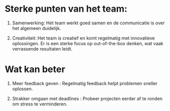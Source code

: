 # Sterke punten van het team:

1) Samenwerking: Het team werkt goed samen en de communicatie is over het algemeen duidelijk.
   
2) Creativiteit: Het team is creatief en komt regelmatig met innovatieve oplossingen. Er is een sterke focus op out-of-the-box denken, wat vaak verrassende resultaten leidt.
   
# Wat kan beter

1) Meer feedback geven : Regelmatig feedback helpt problemen sneller oplossen.

2) Strakker omgaan met deadlines : Probeer projecten eerder af te ronden om stress te verminderen.